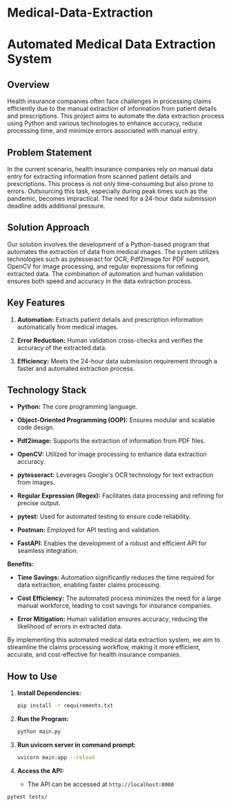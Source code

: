 # Medical-Data-Extraction



# Automated Medical Data Extraction System

## Overview

Health insurance companies often face challenges in processing claims efficiently due to the manual extraction of information from patient details and prescriptions. This project aims to automate the data extraction process using Python and various technologies to enhance accuracy, reduce processing time, and minimize errors associated with manual entry.

## Problem Statement

In the current scenario, health insurance companies rely on manual data entry for extracting information from scanned patient details and prescriptions. This process is not only time-consuming but also prone to errors. Outsourcing this task, especially during peak times such as the pandemic, becomes impractical. The need for a 24-hour data submission deadline adds additional pressure.

## Solution Approach

Our solution involves the development of a Python-based program that automates the extraction of data from medical images. The system utilizes technologies such as pytesseract for OCR, Pdf2image for PDF support, OpenCV for image processing, and regular expressions for refining extracted data. The combination of automation and human validation ensures both speed and accuracy in the data extraction process.

## Key Features

1. **Automation:** Extracts patient details and prescription information automatically from medical images.
  
2. **Error Reduction:** Human validation cross-checks and verifies the accuracy of the extracted data.
  
3. **Efficiency:** Meets the 24-hour data submission requirement through a faster and automated extraction process.

## Technology Stack

- **Python:** The core programming language.
  
- **Object-Oriented Programming (OOP):** Ensures modular and scalable code design.
  
- **Pdf2image:** Supports the extraction of information from PDF files.
  
- **OpenCV:** Utilized for image processing to enhance data extraction accuracy.
  
- **pytesseract:** Leverages Google's OCR technology for text extraction from images.
  
- **Regular Expression (Regex):** Facilitates data processing and refining for precise output.
  
- **pytest:** Used for automated testing to ensure code reliability.
  
- **Postman:** Employed for API testing and validation.
  
- **FastAPI:** Enables the development of a robust and efficient API for seamless integration.

**Benefits:**
- **Time Savings:** Automation significantly reduces the time required for data extraction, enabling faster claims processing.
  
- **Cost Efficiency:** The automated process minimizes the need for a large manual workforce, leading to cost savings for insurance companies.
  
- **Error Mitigation:** Human validation ensures accuracy, reducing the likelihood of errors in extracted data.

By implementing this automated medical data extraction system, we aim to streamline the claims processing workflow, making it more efficient, accurate, and cost-effective for health insurance companies.

## How to Use



1. **Install Dependencies:**
   ```bash
   pip install -r requirements.txt
   ```

2. **Run the Program:**
   ```bash
   python main.py
   ```

4. **Run uvicorn server in command prompt:**
   ```bash
   uvicorn main:app --reload
   ```

3. **Access the API:**
   - The API can be accessed at `http://localhost:8000`


```bash
pytest tests/
```

